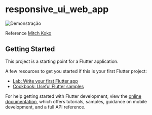 # responsive_ui_web_app

![Demonstração](responsiveapp.gif) 

Reference  [Mitch Koko](https://www.youtube.com/watch?v=9bo1V9STW2c&t=15s)


## Getting Started

This project is a starting point for a Flutter application.

A few resources to get you started if this is your first Flutter project:

- [Lab: Write your first Flutter app](https://docs.flutter.dev/get-started/codelab)
- [Cookbook: Useful Flutter samples](https://docs.flutter.dev/cookbook)

For help getting started with Flutter development, view the
[online documentation](https://docs.flutter.dev/), which offers tutorials,
samples, guidance on mobile development, and a full API reference.
